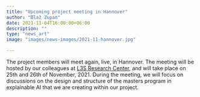 ```yaml
---
title: "Upcoming project meeting in Hannover"
author: "Blaž Zupan"
date: 2021-11-04T16:00:00+06:00
description: ""
type: "news_art"
image: "images/news-images/2021-11-hannover.jpg"

---
```


The project members will meet again, live, in Hannover. The meeting will be hosted by our colleagues at [L3S Research Center](https://www.l3s.de/en), and will take place on 25th and 26th of November, 2021. During the meeting, we will focus on discussions on the design and structure of the masters program in explainable AI that we are creating within our project.